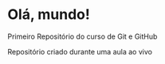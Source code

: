 # Olá, mundo!
 Primeiro Repositório do curso de Git e GitHub

Repositório criado durante uma aula ao vivo 